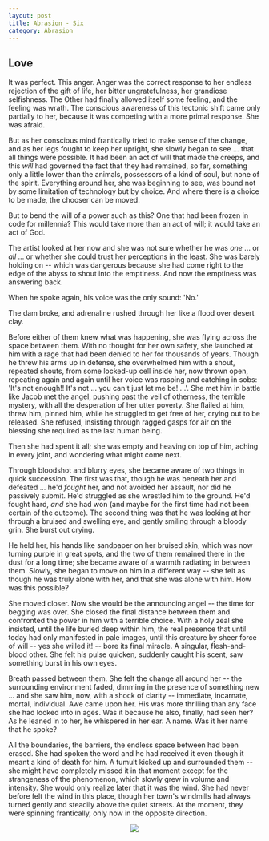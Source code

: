 ```yaml
---
layout: post
title: Abrasion - Six
category: Abrasion
---
```


## Love

It was perfect. This anger. Anger was the correct response to her endless rejection of the gift of life, her bitter ungratefulness, her grandiose selfishness. The Other had finally allowed itself some feeling, and the feeling was wrath. The conscious awareness of this tectonic shift came only partially to her, because it was competing with a more primal response. She was afraid.

But as her conscious mind frantically tried to make sense of the change, and as her legs fought to keep her upright, she slowly began to see ... that all things were possible. It had been an act of will that made the creeps, and this *will* had governed the fact that they had remained, so far, something only a little lower than the animals, possessors of a kind of soul, but none of the spirit. Everything around her, she was beginning to see, was bound not by some limitation of technology but by choice. And where there is a choice to be made, the chooser can be moved.

But to bend the will of a power such as this? One that had been frozen in code for millennia? This would take more than an act of will; it would take an act of God.

The artist looked at her now and she was not sure whether he was *one* ... or *all* ... or whether she could trust her perceptions in the least. She was barely holding on -- which was dangerous because she had come right to the edge of the abyss to shout into the emptiness. And now the emptiness was answering back.

When he spoke again, his voice was the only sound: 'No.'
    

The dam broke, and adrenaline rushed through her like a flood over desert clay.

Before either of them knew what was happening, she was flying across the space between them. With no thought for her own safety, she launched at him with a rage that had been denied to her for thousands of years. Though he threw his arms up in defense, she overwhelmed him with a shout, repeated shouts, from some locked-up cell inside her, now thrown open, repeating again and again until her voice was rasping and catching in sobs: 'It's not enough!! It's not ... you can't just let me be! ...'. She met him in battle like Jacob met the angel, pushing past the veil of otherness, the terrible mystery, with all the desperation of her utter poverty. She flailed at him, threw him, pinned him, while he struggled to get free of her, crying out to be released. She refused, insisting through ragged gasps for air on the blessing she required as the last human being.

Then she had spent it all; she was empty and heaving on top of him, aching in every joint, and wondering what might come next.
    

Through bloodshot and blurry eyes, she became aware of two things in quick succession. The first was that, though he was beneath her and defeated ... he'd *fought* her, and not avoided her assault, nor did he passively submit. He'd struggled as she wrestled him to the ground. He'd fought hard, *and* she had won (and maybe for the first time had not been certain of the outcome). The second thing was that he was looking at her through a bruised and swelling eye, and gently smiling through a bloody grin. She burst out crying.

He held her, his hands like sandpaper on her bruised skin, which was now turning purple in great spots, and the two of them remained there in the dust for a long time; she became aware of a warmth radiating in between them. Slowly, she began to move on him in a different way -- she felt as though he was truly alone with her, and that she was alone with him. How was this possible?

She moved closer. Now she would be the announcing angel -- the time for begging was over. She closed the final distance between them and confronted the power in him with a terrible choice. With a holy zeal she insisted, until the life buried deep within him, the real presence that until today had only manifested in pale images, until this creature by sheer force of will -- yes she willed it! -- bore its final miracle. A singular, flesh-and-blood other. She felt his pulse quicken, suddenly caught his scent, saw something burst in his own eyes.

Breath passed between them. She felt the change all around her -- the surrounding environment faded, dimming in the presence of something new ... and she saw him, now, with a shock of clarity -- immediate, incarnate, mortal, individual. Awe came upon her. His was more thrilling than any face she had looked into in ages. Was it because he also, finally, had seen her? As he leaned in to her, he whispered in her ear. A name. Was it her name that he spoke?

All the boundaries, the barriers, the endless space between had been erased. She had spoken the word and he had received it even though it meant a kind of death for him. A tumult kicked up and surrounded them -- she might have completely missed it in that moment except for the strangeness of the phenomenon, which slowly grew in volume and intensity. She would only realize later that it was the wind. She had never before felt the wind in this place, though her town's windmills had always turned gently and steadily above the quiet streets. At the moment, they were spinning frantically, only now in the opposite direction.



<div style="text-align:center">
<img src="{{ '/assets/images/divider.svg' | relative_url }}" />
</div>